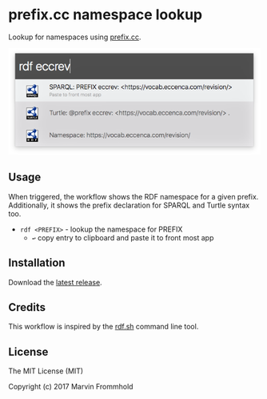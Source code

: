 # prefix.cc namespace lookup

Lookup for namespaces using [prefix.cc](http://prefix.cc/).

![Screenshot](screenshot.png)

## Usage

When triggered, the workflow shows the RDF namespace for a given prefix. Additionally, it shows the prefix declaration for SPARQL and Turtle syntax too.

* `rdf <PREFIX>` - lookup the namespace for PREFIX
    * `↩︎` copy entry to clipboard and paste it to front most app

## Installation

Download the [latest release](https://github.com/depressiveRobot/alfred-prefix.cc/releases).

## Credits

This workflow is inspired by the [rdf.sh](https://github.com/seebi/rdf.sh) command line tool.

## License

The MIT License (MIT)

Copyright (c) 2017 Marvin Frommhold
